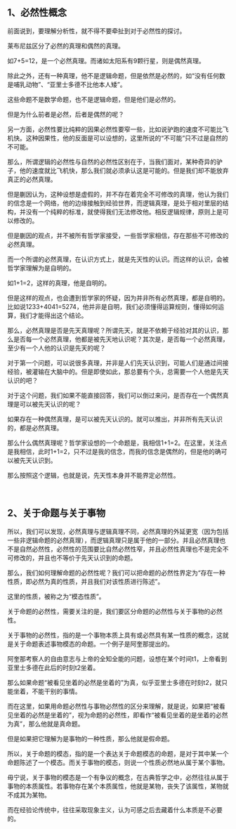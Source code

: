 <h2>1、必然性概念</h2><p data-pid="G0dY1D87">前面说到，要理解分析性，就不得不要牵扯到对于必然性的探讨。</p><p data-pid="qmnR4E4m">莱布尼兹区分了必然的真理和偶然的真理。</p><p data-pid="IW0uRuQM">如7+5=12，是一个必然真理。而诸如太阳系有9颗行星，则是偶然真理。</p><p data-pid="veF_plap">除此之外，还有一种真理，他不是逻辑命题，但是依然是必然的，如“没有任何数是哺乳动物”、“亚里士多德不比他本人矮”。</p><p data-pid="dHhvqtht">这些命题不是数学命题，也不是逻辑命题，但是他们是必然的。</p><p data-pid="wm4HJ_Rg">但是为什么前者是必然，后者是偶然的呢？</p><p data-pid="84cG5yLD">另一方面，必然性要比纯粹的因果必然性要窄一些，比如说驴跑的速度不可能比飞机快。这种因果性，他的反面是可以设想的，这里所说的“不可能”只不过是自然的不可能。</p><p data-pid="aTWS2bHt">那么，所谓逻辑的必然性与自然的必然性区别在于，当我们面对，某种奇异的驴子，他的速度就比飞机快，那么我们就必须承认这是可能的。但是我们却不能放弃真正的必然真理。</p><p data-pid="SeOzReOG">但是蒯因认为，这种设想是虚假的，并不存在着完全不可修改的真理，他认为我们的信念是一个网络，他的边缘接触到经验世界，而逻辑真理，是处于相对里层的结构，并没有一个纯粹的标准，就使得我们无法修改他。相反逻辑规律，原则上是可以修改的。</p><p data-pid="-tB46IBz">但是蒯因的观点，并不被所有哲学家接受，一些哲学家相信，存在那些不可修改的必然真理。</p><p data-pid="B2I9N60i">而一个所谓的必然真理，在认识方式上，就是先天性的认识。而这样的认识，会被哲学家理解为是自明的。</p><p data-pid="Jp1X3lg-">如1+1=2，这样的真理，他是自明的。</p><p data-pid="IAo-E3Ox">但是这样的观点，也会遭到哲学家的怀疑，因为并非所有必然真理，都是自明的。比如说1233+4041=5274，他并非是自明，我们必须懂得运算规则，懂得如何运算，我们才能得出这个结论。</p><p data-pid="Xhj-kO6O">那么，必然真理是否是先天真理呢？所谓先天，就是不依赖于经验对其的认识，那么是否每一个必然真理，他都是被先天地认识呢？其次是，是否每一个必然真理，至少有一个人他的认识是先天的呢？</p><p data-pid="wCY-CkJk">对于第一个问题，可以说很多真理，并非是人们先天认识到，可能人们是通过间接经验，被灌输在大脑中的。但是即使如此，那总要有个头，总需要一个人他是先天认识的吧？</p><p data-pid="UvF_Zz1w">对于这个问题，我们如果不能直接回答，我们可以倒过来问，是否存在一个偶然真理是可以被先天认识的呢？</p><p data-pid="-_JuOlNl">如果存在一种偶然真理，是可以被先天认识的。就可以推出，并非所有先天认识的，都是必然真理。</p><p data-pid="Hfvmnl9V">那么什么偶然真理呢？哲学家设想的一个命题是，我相信1+1=2。在这里，关注点是我相信，此时1+1=2，只不过是我的信念，而我的信念是偶然的，但是他的确可以被先天认识到。</p><p data-pid="0IPR6TVb">那么按照这个逻辑，也就是说，先天性本身并不能界定必然性。</p><p><br></p><h2>2、关于命题与关于事物</h2><p data-pid="bMvF_BFG">所以，我们可以发现，必然真理与逻辑真理不同，必然真理的外延更宽（因为包括一些非逻辑命题的必然真理），而逻辑真理只是属于他的一部分。并且必然真理也不是自然必然性，必然性的范围要比自然必然性窄，并且必然性真理也不是完全不可修改的，并且也不等价于先天认识到的命题。</p><p data-pid="GU-tluW7">那么，我们如何理解命题的必然性呢？我们可以把命题的必然性界定为“存在一种性质，即必然为真的性质，并且我们对该性质进行陈述”。</p><p data-pid="3pLJC4Qf">这里的性质，被称之为“模态性质”。</p><p data-pid="fsyxpaDA">关于命题的必然性，需要关注的是，我们要区分命题的必然性与关于事物的必然性。</p><p data-pid="nqly-xVl">关于事物的必然性，指的是一个事物本质上具有或必然具有某一性质的概念，这就是关于命题表述事物模态的命题。一个例子是阿奎那提出的。</p><p data-pid="e2fhKxnE">阿奎那考察人的自由意志与上帝的全知全能的问题，设想在某个时间t1，上帝看到亚里士多德在此后的时刻t2坐着。</p><p data-pid="btrqiPEm">那么如果命题“被看见坐着的必然是坐着的”为真，似乎亚里士多德在时刻t2，就只能坐着，不能干别的事情。</p><p data-pid="6V7paNXt">而在这里，如果用命题必然性与事物必然性的区分来理解，就是说，如果把“被看见坐着的必然是坐着的”，视为命题的必然性，即看作“被看见坐着的是坐着的必然为真”，那么他就是真命题。</p><p data-pid="C7z4INei">但是如果把它理解为是事物的一种性质，那么他就是假命题。</p><p data-pid="zYmyCu-c">所以，关于命题的模态，指的是一个表达关于命题模态的命题，是对于其中某一个命题陈述了一个模态。而关于事物的模态，则说一个性质必然地从属于某个事物。</p><p data-pid="RmCHCJl6">毋宁说，关于事物的模态是一个有争议的概念，在古典哲学之中，必然往往从属于事物的本质属性。若事物存在某个本质属性，他就是某物，丧失了该属性，某物就不成其为某物。</p><p data-pid="eoz_JK7C">而在经验论传统中，往往采取现象主义，认为可感之后去藏着什么本质是不必要的。</p><p></p>